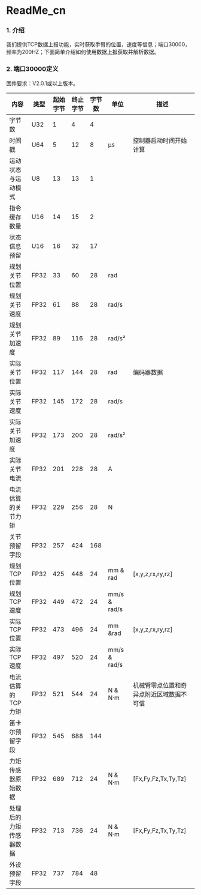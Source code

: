 # ReadMe\_cn

### 1. 介绍 <a href="#1.-introduction" id="1.-introduction"></a>

&#x20;    我们提供TCP数据上报功能，实时获取手臂的位置，速度等信息；端口30000，频率为200HZ；下面简单介绍如何使用数据上报获取并解析数据。

### 2. 端口30000定义 <a href="#1.-introduction" id="1.-introduction"></a>

&#x20;     固件要求：V2.0.1或以上版本。

| 内容          | 类型   | 起始字节 | 终止字节 | 字节数 | 单位           | 描述                   |
| ----------- | ---- | ---- | ---- | --- | ------------ | -------------------- |
| 字节数         | U32  | 1    | 4    | 4   |              |                      |
| 时间戳         | U64  | 5    | 12   | 8   | μs           | 控制器启动时间开始计算          |
| 运动状态与运动模式   | U8   | 13   | 13   | 1   |              |                      |
| 指令缓存数量      | U16  | 14   | 15   | 2   |              |                      |
| 状态信息预留      | U16  | 16   | 32   | 17  |              |                      |
| 规划关节位置      | FP32 | 33   | 60   | 28  | rad          |                      |
| 规划关节速度      | FP32 | 61   | 88   | 28  | rad/s        |                      |
| 规划关节加速度     | FP32 | 89   | 116  | 28  | rad/s²       |                      |
| 实际关节位置      | FP32 | 117  | 144  | 28  | rad          | 编码器数据                |
| 实际关节速度      | FP32 | 145  | 172  | 28  | rad/s        |                      |
| 实际关节加速度     | FP32 | 173  | 200  | 28  | rad/s²       |                      |
| 实际关节电流      | FP32 | 201  | 228  | 28  | A            |                      |
| 电流估算的关节力矩   | FP32 | 229  | 256  | 28  | N            |                      |
| 关节预留字段      | FP32 | 257  | 424  | 168 |              |                      |
| 规划TCP位置     | FP32 | 425  | 448  | 24  | mm & rad     | \[x,y,z,rx,ry,rz]    |
| 规划TCP速度     | FP32 | 449  | 472  | 24  | mm/s & rad/s |                      |
| 实际TCP位置     | FP32 | 473  | 496  | 24  | mm \&rad     | \[x,y,z,rx,ry,rz]    |
| 实际TCP速度     | FP32 | 497  | 520  | 24  | mm/s & rad/s |                      |
| 电流估算的TCP力矩  | FP32 | 521  | 544  | 24  | N & N·m      | 机械臂零点位置和奇异点附近区域数据不可信 |
| 笛卡尔预留字段     | FP32 | 545  | 688  | 144 |              |                      |
| 力矩传感器原始数据   | FP32 | 689  | 712  | 24  | N & N·m      | \[Fx,Fy,Fz,Tx,Ty,Tz]    |
| 处理后的力矩传感器数据 | FP32 | 713  | 736  | 24  | N & N·m      | \[Fx,Fy,Fz,Tx,Ty,Tz]    |
| 外设预留字段      | FP32 | 737  | 784  | 48  |              |                      |

&#x20;   &#x20;

